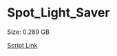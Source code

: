 # Spot_Light_Saver

Size: 0.289 GB

[Script Link](https://github.com/liuyal/Archive/blob/master/Python/Utilities/Miscellaneous/spotlight_saver.py)